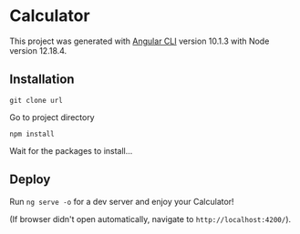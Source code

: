 # Calculator

This project was generated with [Angular CLI](https://github.com/angular/angular-cli) version 10.1.3 with Node version 12.18.4.

## Installation

`git clone url`

Go to project directory 

`npm install`

Wait for the packages to install...

## Deploy

Run `ng serve -o` for a dev server and enjoy your Calculator! 

(If browser didn't open automatically, navigate to `http://localhost:4200/`).

